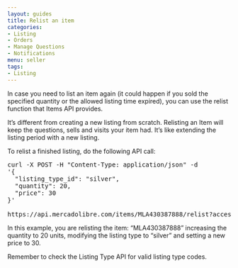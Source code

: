 ```yaml
---
layout: guides
title: Relist an item
categories: 
- Listing
- Orders
- Manage Questions
- Notifications
menu: seller
tags: 
- Listing
---
```


In case you need to list an item again (it could happen if you sold the specified quantity or the allowed listing time expired), you can use the relist function that Items API provides.

It’s different from creating a new listing from scratch. Relisting an Item will keep the questions, sells and visits your item had. It’s like extending the listing period with a new listing.

To relist a finished listing, do the following API call:

<pre class="terminal">
curl -X POST -H "Content-Type: application/json" -d
'{
  "listing_type_id": "silver",
  "quantity": 20,
  "price": 30
}'

https://api.mercadolibre.com/items/MLA430387888/relist?access_token=$ACCESS_TOKEN
</pre>
In this example, you are relisting the item: “MLA430387888” increasing the quantity to 20 units, modifying the listing type to “silver” and setting a new price to 30.

Remember to check the Listing Type API for valid listing type codes.

